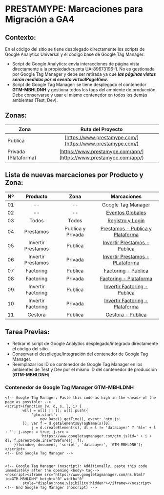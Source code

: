 # PRESTAMYPE: Marcaciones para Migración a GA4

## Contexto: 
En el código del sitio se tiene desplegado directamente los scripts de Google Analytics Universal y el código base de Google Tag Manager:

* Script de Google Analytics: envía interacciones de página vista directamente a la propiedad/cuenta UA-89673196-1. No es gestionada por Google Tag Manager y debe ser retirada ya que _**las páginas vistas serán medidas por el evento virtualPageView**_.
* Script de Google Tag Manager: se tiene desplegado el contenedor **GTM-MBHLDNH** y gestiona todos los tags del ambiente de producción. Debe conservarse y usar el mismo contenedor en todos los demás ambientes (Test, Dev).

## Zonas:
| Zona                        | Ruta del Proyecto                                                    |
| --------------------------- |:------------------------------------------------------------------:  |
| Publica                     | [https://www.prestamype.com/](https://www.prestamype.com/)           |
| Privada (Plataforma)        | [https://www.prestamype.com/app/](https://www.prestamype.com/app/)   |

## Lista de nuevas marcaciones por Producto y Zona:
|Nº  | Producto            | Zona             | Marcaciones                                                             |
| -- | :-----------------: |:----------------:|:-----------------------------------------------------------------------:|
| 01 | --                  | --               | [Google Tag Manager](/01-%20Google_Tag_Manager.html)                     |
| 02 | --                  | --               | [Eventos Globales](/02-%20Eventos%20Globales/)                             |
| 03 | Todos               | Todos            | [Registro y Login](/03-%20Registro%20y%20Login/)                             |
| 04 | Prestamos           | Publica y Privada| [Prestamos - Publica y Plataforma]()              |
| 05 | Invertir Prestamos  | Publica          | [Invertir Prestamos - Publica](/05-%20Inversion%20Prestamos%20-%20Zona%20Publica/)  |
| 06 | Invertir Prestamos  | Privada          | [Invertir Prestamos - PLataforma](/06-%20Inversion%20Prestamos%20-%20Zona%20Privada/) |
| 07 | Factoring           | Publica          | [Factoring - Publica](/07-%20Factoring%20-%20Zona%20Publica/)                         |
| 08 | Factoring           | Privada          | [Factoring - Plataforma](/08-%20Factoring%20-%20Zona%20Privada/)                     |
| 09 | Invertir Factoring  | Publica          | [Invertir Factoring - Publica](/09-%20Inversion%20Factoring%20-%20Zona%20Publica/)   |
| 10 | Invertir Factoring  | Privada          | [Invertir Factoring - Plataforma](/10-%20Inversion%20Factoring%20-%20Zona%20Privada/) |
| 11 | Gestora             | Publica          | [Gestora - Publica](/11-%20Gestora%20-%20Zona%20Publica/)                             |


## Tarea Previas: 
* Retirar el script de Google Analytics desplegado/integrado directamente el código del sitio. 
* Conservar el despliegue/integración del contenedor de Google Tag Manager.
* Reemplazar los ID de contenedor de Google Tag Manager en los ambientes de Test y Dev por el mismo ID del contenedor de producción (**GTM-MBHLDNH**)

### Contenedor de Google Tag Manager GTM-MBHLDNH
```
<!-- Google Tag Manager: Paste this code as high in the <head> of the page as possible: -->
<script>(function (w, d, s, l, i) {
        w[l] = w[l] || []; w[l].push({
            'gtm.start':
                new Date().getTime(), event: 'gtm.js'
        }); var f = d.getElementsByTagName(s)[0],
            j = d.createElement(s), dl = l != 'dataLayer' ? '&l=' + l : ''; j.async = true; j.src =
                'https://www.googletagmanager.com/gtm.js?id=' + i + dl; f.parentNode.insertBefore(j, f);
    })(window, document, 'script', 'dataLayer', 'GTM-MBHLDNH');</script>
<!-- End Google Tag Manager -->


<!-- Google Tag Manager (noscript): Additionally, paste this code immediately after the opening <body> tag-->
<noscript><iframe src="https://www.googletagmanager.com/ns.html?id=GTM-MBHLDNH" height="0" width="0"
        style="display:none;visibility:hidden"></iframe></noscript>
<!-- End Google Tag Manager (noscript) -->
```
